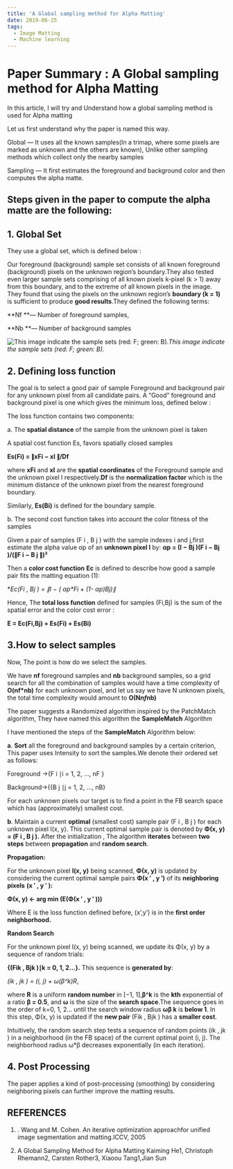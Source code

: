 ```yaml
---
title: 'A Global sampling method for Alpha Matting'
date: 2019-06-25
tags:
  - Image Matting
  - Machine learning
---
```



# Paper Summary : A Global sampling method for Alpha Matting

In this article, I will try and Understand how a global sampling method is used for Alpha matting

Let us first understand why the paper is named this way.

Global — It uses all the known samples(In a trimap, where some pixels are marked as unknown and the others are known), Unlike other sampling methods which collect only the nearby samples

Sampling — It first estimates the foreground and background color and then computes the alpha matte.

## Steps given in the paper to compute the alpha matte are the following:

## 1. Global Set

They use a global set, which is defined below :

Our foreground (background) sample set consists of all known foreground (background) pixels on the unknown region’s boundary.They also tested
even larger sample sets comprising of all known pixels k-pixel (k > 1) away from this boundary, and to the extreme of all known pixels in the image. They found that using the pixels on the unknown region’s **boundary (k = 1)**
is sufficient to produce **good results**.They defined the following terms:

**Nf **— Number of foreground samples,

**Nb **— Number of background samples

![This image indicate the sample sets
(red: F; green: B).](https://cdn-images-1.medium.com/max/2000/1*hyNd7UemJ4-vcqen7ptr9A.jpeg)*This image indicate the sample sets
(red: F; green: B).*

## 2. Defining loss function

The goal is to select a good pair of sample Foreground and background pair for any unknown pixel from all candidate pairs. A “Good” foreground and background pixel is one which gives the minimum loss, defined below :

The loss function contains two components:

a. The **spatial distance** of the sample from the unknown pixel is taken

A spatial cost function Es, favors spatially closed samples

**Es(Fi) = ∥xFi − xI ∥/Df**

where **xFi** and **xI** are the **spatial coordinates** of the Foreground sample and the unknown pixel I respectively.**Df** is the **normalization factor** which is the minimum distance of the unknown pixel from the nearest foreground boundary.

Similarly, **Es(Bi)** is defined for the boundary sample.

b. The second cost function takes into account the color fitness of the samples

Given a pair of samples (F i , B j ) with the sample indexes i and j,first estimate the alpha value αp of an **unknown pixel I** by:
 **αp = (I − Bj )(F i − Bj )/(∥F i − B j ∥)²**

Then a **color cost function** **Ec** is defined to describe how good a sample pair fits the matting equation (1):

**Ec(Fi , Bj ) = ∥I − ( αp*Fi + (1- αp)*Bj)∥**

Hence, The **total loss function** defined for samples (Fi,Bj) is the sum of the spatial error and the color cost error :

**E = Ec(Fi,Bj) + Es(Fi) + Es(Bi)**

## 3.How to select samples

Now, The point is how do we select the samples.

We have **nf** foreground samples and **nb** background samples, so a grid search for all the combination of samples would have a time complexity of **O(nf*nb)** for each unknown pixel, and let us say we have N unknown pixels, the total time complexity would amount to **O(N*nf*nb)**

The paper suggests a Randomized algorithm inspired by the PatchMatch algorithm, They have named this algorithm the **SampleMatch** Algorithm

I have mentioned the steps of the **SampleMatch** Algorithm below:

**a**. **Sort** all the foreground and background samples by a certain criterion, This paper uses Intensity to sort the samples.We denote their ordered set as follows:

Foreground ->{F i ∣i = 1, 2, …, nF }

Background->{{B j ∣j = 1, 2, …, nB}

For each unknown pixels our target is to find a point in the FB search space which has (approximately) smallest cost.

**b**. Maintain a current **optimal** (smallest cost) sample pair (F i , B j ) for each unknown pixel I(x, y). This current optimal sample pair is denoted by
**Φ(x, y) = (F i , B j ).** After the initialization , The algorithm **iterates** between **two steps** between **propagation** and **random search**.

**Propagation:**

For the unknown pixel **I(x, y)** being scanned, **Φ(x, y)** is updated by considering the current optimal sample pairs **Φ(x ′ , y ′)** of its **neighboring pixels** **(x ′ , y ′ ):**

**Φ(x, y) ← arg min (E(Φ(x ′ , y ′ )))**

Where E is the loss function defined before, (x’,y’) is in the **first order neighborhood.**

**Random Search**

For the unknown pixel I(x, y) being scanned, we update its Φ(x, y) by a sequence of random trials:

**{(Fik , Bjk )∣k = 0, 1, 2…}.** This sequence is **generated by**:

**(ik , jk ) = (i, j) + ω*(β^k)*R**,

where **R** is a uniform **random number** in [−1, 1],**β^k** is the **kth** exponential of a ratio **β = 0.5**, and **ω** is the size of the **search space**.The sequence goes in the order of k=0, 1, 2… until the search window radius **ωβ k** is **below 1**.
In this step, Φ(x, y) is updated if the **new pair** (Fik , Bjk )
has a **smaller cost**.

Intuitively, the random search step tests a sequence of
random points (ik , jk ) in a neighborhood (in the FB space) of the current optimal point (i, j). The neighborhood radius ω*β decreases exponentially (in each iteration).

## 4. Post Processing

The paper applies a kind of post-processing (smoothing) by considering neighboring pixels can further improve the matting results.

## REFERENCES

1. . Wang and M. Cohen. An iterative optimization approachfor unified image segmentation and matting.ICCV, 2005

1. A Global Sampling Method for Alpha Matting Kaiming He1, Christoph Rhemann2, Carsten Rother3, Xiaoou Tang1,Jian Sun

